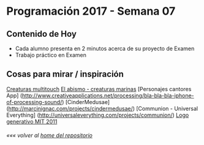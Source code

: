 # Programación 2017 - Semana 07
## Contenido de Hoy
* Cada alumno presenta en 2 minutos acerca de su proyecto de Examen
* Trabajo práctico en Examen

## Cosas para mirar / inspiración
[Creaturas multitouch](http://www.creativeapplications.net/cinder/rec-all-a-puzzling-universe-of-multitouch-creatures/)
[El abismo - creaturas marinas](http://www.creativeapplications.net/processing/the-abyss-tutorial/)
[Personajes cantores App] (http://www.creativeapplications.net/processing/bla-bla-bla-iphone-of-processing-sound/)
[CinderMedusae] (http://marcinignac.com/projects/cindermedusae/)
[Communion - Universal Everything] (http://universaleverything.com/projects/communion/)
[Logo generativo MIT 2011](https://www.fastcodesign.com/1663378/mit-media-labs-brilliant-new-logo-has-40000-permutations-video)

###### *««« volver al [home del repositorio](https://github.com/Franzel/UDD_Programacion_2017_1sem)*
